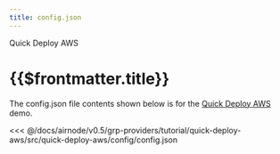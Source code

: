 ```yaml
---
title: config.json
---
```


<TitleSpan>Quick Deploy AWS</TitleSpan>

# {{$frontmatter.title}}

<VersionWarning/>

The config.json file contents shown below is for the [Quick Deploy AWS](./)
demo.

<!-- prettier-ignore -->
<<< @/docs/airnode/v0.5/grp-providers/tutorial/quick-deploy-aws/src/quick-deploy-aws/config/config.json
